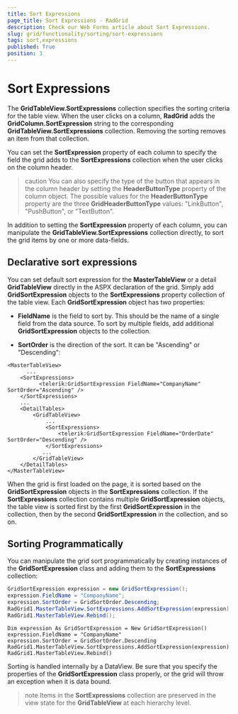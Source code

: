 ```yaml
---
title: Sort Expressions
page_title: Sort Expressions - RadGrid
description: Check our Web Forms article about Sort Expressions.
slug: grid/functionality/sorting/sort-expressions
tags: sort,expressions
published: True
position: 3
---
```


# Sort Expressions



The **GridTableView.SortExpressions** collection specifies the sorting criteria for the table view. When the user clicks on a column, **RadGrid** adds the **GridColumn.SortExpression** string to the corresponding **GridTableView.SortExpressions** collection. Removing the sorting removes an item from that collection.

You can set the **SortExpression** property of each column to specify the field the grid adds to the **SortExpressions** collection when the user clicks on the column header.

>caution You can also specify the type of the button that appears in the column header by setting the **HeaderButtonType** property of the column object. The possible values for the **HeaderButtonType** property are the three **GridHeaderButtonType** values: "LinkButton", "PushButton", or "TextButton".
>


In addition to setting the **SortExpression** property of each column, you can manipulate the **GridTableView.SortExpressions** collection directly, to sort the grid items by one or more data-fields.

## Declarative sort expressions

You can set default sort expression for the **MasterTableView** or a detail **GridTableView** directly in the ASPX declaration of the grid. Simply add **GridSortExpression** objects to the **SortExpressions** property collection of the table view. Each **GridSortExpression** object has two properties:

* **FieldName** is the field to sort by. This should be the name of a single field from the data source. To sort by multiple fields, add additional **GridSortExpression** objects to the collection.

* **SortOrder** is the direction of the sort. It can be "Ascending" or "Descending":

````ASP.NET
<MasterTableView>
      ...
    <SortExpressions>
          <telerik:GridSortExpression FieldName="CompanyName" SortOrder="Ascending" />
    </SortExpressions>
    ...
    <DetailTables>
        <GridTableView>
            ...
            <SortExpressions>
                <telerik:GridSortExpression FieldName="OrderDate" SortOrder="Descending" />
            </SortExpressions>
           ...
        </GridTableView>
    </DetailTables>
</MasterTableView>
````



When the grid is first loaded on the page, it is sorted based on the **GridSortExpression** objects in the **SortExpressions** collection. If the **SortExpressions** collection contains multiple **GridSortExpression** objects, the table view is sorted first by the first **GridSortExpression** in the collection, then by the second **GridSortExpression** in the collection, and so on.

## Sorting Programmatically

You can manipulate the grid sort programmatically by creating instances of the **GridSortExpression** class and adding them to the **SortExpressions** collection:



````C#
GridSortExpression expression = new GridSortExpression();
expression.FieldName = "CompanyName";
expression.SortOrder = GridSortOrder.Descending;
RadGrid1.MasterTableView.SortExpressions.AddSortExpression(expression);
RadGrid1.MasterTableView.Rebind();
````
````VB
Dim expression As GridSortExpression = New GridSortExpression()
expression.FieldName = "CompanyName"
expression.SortOrder = GridSortOrder.Descending
RadGrid1.MasterTableView.SortExpressions.AddSortExpression(expression)
RadGrid1.MasterTableView.Rebind()
````


Sorting is handled internally by a DataView. Be sure that you specify the properties of the **GridSortExpression** class properly, or the grid will throw an exception when it is data bound.

>note Items in the **SortExpressions** collection are preserved in the view state for the **GridTableView** at each hierarchy level.
>


